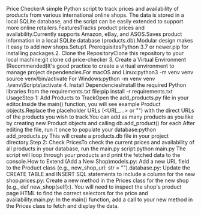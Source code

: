 Price CheckerA simple Python script to track prices and availability of products from various international online shops. The data is stored in a local SQLite database, and the script can be easily extended to support more online retailers.FeaturesTracks product prices and availability.Currently supports Amazon, eBay, and ASOS.Saves product information in a local SQLite database (products.db).Modular design makes it easy to add new shops.Setup1. PrerequisitesPython 3.7 or newer.pip for installing packages.2. Clone the RepositoryClone this repository to your local machine:git clone <your-repository-url>
cd price-checker
3. Create a Virtual Environment (Recommended)It's good practice to create a virtual environment to manage project dependencies.For macOS and Linux:python3 -m venv venv
source venv/bin/activate
For Windows:python -m venv venv
.\venv\Scripts\activate
4. Install DependenciesInstall the required Python libraries from the requirements.txt file:pip install -r requirements.txt
UsageStep 1: Add Products to TrackOpen the add_products.py file in your editor.Inside the main() function, you will see example Product objects.Replace the placeholder URLs (<URL_...> or "") with the direct URLs of the products you wish to track.You can add as many products as you like by creating new Product objects and calling db.add_product() for each.After editing the file, run it once to populate your database:python add_products.py
This will create a products.db file in your project directory.Step 2: Check PricesTo check the current prices and availability of all products in your database, run the main.py script:python main.py
The script will loop through your products and print the fetched data to the console.How to Extend (Add a New Shop)models.py: Add a new URL field to the Product class (e.g., new_shop_url: str = "").database.py: Update the CREATE TABLE and INSERT SQL statements to include a column for the new shop.prices.py: Create a new method in the Prices class for the new shop (e.g., def new_shop(self):). You will need to inspect the shop's product page HTML to find the correct selectors for the price and availability.main.py: In the main() function, add a call to your new method in the Prices class to fetch and display the data.
